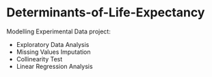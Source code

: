 # Determinants-of-Life-Expectancy
Modelling Experimental Data project:
- Exploratory Data Analysis 
- Missing Values Imputation
- Collinearity Test
- Linear Regression Analysis
